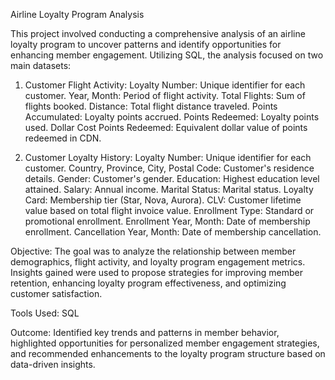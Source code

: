 Airline Loyalty Program Analysis

This project involved conducting a comprehensive analysis of an airline loyalty program to uncover patterns and identify opportunities for enhancing member engagement. Utilizing SQL, the analysis focused on two main datasets:

1. Customer Flight Activity:
Loyalty Number: Unique identifier for each customer.
Year, Month: Period of flight activity.
Total Flights: Sum of flights booked.
Distance: Total flight distance traveled.
Points Accumulated: Loyalty points accrued.
Points Redeemed: Loyalty points used.
Dollar Cost Points Redeemed: Equivalent dollar value of points redeemed in CDN.

2. Customer Loyalty History:
Loyalty Number: Unique identifier for each customer.
Country, Province, City, Postal Code: Customer's residence details.
Gender: Customer's gender.
Education: Highest education level attained.
Salary: Annual income.
Marital Status: Marital status.
Loyalty Card: Membership tier (Star, Nova, Aurora).
CLV: Customer lifetime value based on total flight invoice value.
Enrollment Type: Standard or promotional enrollment.
Enrollment Year, Month: Date of membership enrollment.
Cancellation Year, Month: Date of membership cancellation.

Objective:
The goal was to analyze the relationship between member demographics, flight activity, and loyalty program engagement metrics. Insights gained were used to propose strategies for improving member retention, enhancing loyalty program effectiveness, and optimizing customer satisfaction.

Tools Used: 
SQL 

Outcome: 
Identified key trends and patterns in member behavior, highlighted opportunities for personalized member engagement strategies, and recommended enhancements to the loyalty program structure based on data-driven insights.
